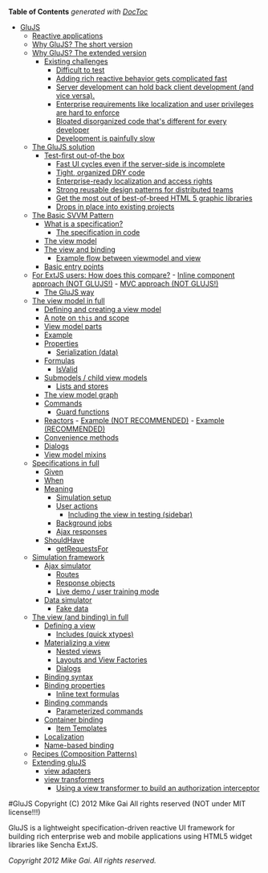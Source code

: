 **Table of Contents**  *generated with [DocToc](http://doctoc.herokuapp.com/)*

- [GluJS](#glujs)
	- [Reactive applications](Reactive_applications.md#reactive-applications)
	- [Why GluJS? The short version](Why_GluJS?_The_short_version.md#why-glujs?-the-short-version)
	- [Why GluJS? The extended version](Why_GluJS?_The_extended_version.md#why-glujs?-the-extended-version)
		- [Existing challenges](Why_GluJS?_The_extended_version.md#existing-challenges)
			- [Difficult to test](Why_GluJS?_The_extended_version.md#difficult-to-test)
			- [Adding rich reactive behavior gets complicated fast](Why_GluJS?_The_extended_version.md#adding-rich-reactive-behavior-gets-complicated-fast)
			- [Server development can hold back client development (and vice versa).](undefined.md#server-development-can-hold-back-client-development-and-vice-versa)
			- [Enterprise requirements like localization and user privileges are hard to enforce](Why_GluJS?_The_extended_version.md#enterprise-requirements-like-localization-and-user-privileges-are-hard-to-enforce)
			- [Bloated disorganized code that's different for every developer](Why_GluJS?_The_extended_version.md#bloated-disorganized-code-that's-different-for-every-developer)
			- [Development is painfully slow](Why_GluJS?_The_extended_version.md#development-is-painfully-slow)
	- [The GluJS solution](The_GluJS_solution.md#the-glujs-solution)
		- [Test-first out-of-the box](The_GluJS_solution.md#test-first-out-of-the-box)
			- [Fast UI cycles even if the server-side is incomplete](The_GluJS_solution.md#fast-ui-cycles-even-if-the-server-side-is-incomplete)
			- [Tight, organized DRY code](undefined.md#tight-organized-dry-code)
			- [Enterprise-ready localization and access rights](The_GluJS_solution.md#enterprise-ready-localization-and-access-rights)
			- [Strong reusable design patterns for distributed teams](The_GluJS_solution.md#strong-reusable-design-patterns-for-distributed-teams)
			- [Get the most out of best-of-breed HTML 5 graphic libraries](The_GluJS_solution.md#get-the-most-out-of-best-of-breed-html-5-graphic-libraries)
			- [Drops in place into existing projects](The_GluJS_solution.md#drops-in-place-into-existing-projects)
	- [The Basic SVVM Pattern](The_Basic_SVVM_Pattern.md#the-basic-svvm-pattern)
		- [What is a specification?](The_Basic_SVVM_Pattern.md#what-is-a-specification?)
			- [The specification in code](The_Basic_SVVM_Pattern.md#the-specification-in-code)
		- [The view model](The_Basic_SVVM_Pattern.md#the-view-model)
		- [The view and binding](The_Basic_SVVM_Pattern.md#the-view-and-binding)
			- [Example flow between viewmodel and view](The_Basic_SVVM_Pattern.md#example-flow-between-viewmodel-and-view)
		- [Basic entry points](The_Basic_SVVM_Pattern.md#basic-entry-points)
	- [For ExtJS users: How does this compare?](For_ExtJS_users:_How_does_this_compare?.md#for-extjs-users:-how-does-this-compare?)
			- [Inline component approach (NOT GLUJS!)](undefined.md#inline-component-approach-not-glujs!)
			- [MVC approach (NOT GLUJS!)](undefined.md#mvc-approach-not-glujs!)
		- [The GluJS way](For_ExtJS_users:_How_does_this_compare?.md#the-glujs-way)
	- [The view model in full](The_view_model_in_full.md#the-view-model-in-full)
		- [Defining and creating a view model](The_view_model_in_full.md#defining-and-creating-a-view-model)
		- [A note on `this` and scope](undefined.md#a-note-on-this-and-scope)
		- [View model parts](The_view_model_in_full.md#view-model-parts)
		- [Example](The_view_model_in_full.md#example)
		- [Properties](The_view_model_in_full.md#properties)
			- [Serialization (data)](undefined.md#serialization-data)
		- [Formulas](The_view_model_in_full.md#formulas)
			- [IsValid](The_view_model_in_full.md#isvalid)
		- [Submodels / child view models](undefined.md#submodels-/-child-view-models)
			- [Lists and stores](The_view_model_in_full.md#lists-and-stores)
		- [The view model graph](The_view_model_in_full.md#the-view-model-graph)
		- [Commands](The_view_model_in_full.md#commands)
			- [Guard functions](The_view_model_in_full.md#guard-functions)
		- [Reactors](The_view_model_in_full.md#reactors)
				- [Example (NOT RECOMMENDED)](undefined.md#example-not-recommended)
				- [Example (RECOMMENDED)](undefined.md#example-recommended)
		- [Convenience methods](The_view_model_in_full.md#convenience-methods)
		- [Dialogs](The_view_(and_binding)_in_full.md#dialogs)
		- [View model mixins](The_view_model_in_full.md#view-model-mixins)
	- [Specifications in full](Specifications_in_full.md#specifications-in-full)
		- [Given](Specifications_in_full.md#given)
		- [When](Specifications_in_full.md#when)
		- [Meaning](Specifications_in_full.md#meaning)
			- [Simulation setup](Specifications_in_full.md#simulation-setup)
			- [User actions](Specifications_in_full.md#user-actions)
				- [Including the view in testing (sidebar)](undefined.md#including-the-view-in-testing-sidebar)
			- [Background jobs](Specifications_in_full.md#background-jobs)
			- [Ajax responses](Specifications_in_full.md#ajax-responses)
		- [ShouldHave](Specifications_in_full.md#shouldhave)
			- [getRequestsFor](Specifications_in_full.md#getrequestsfor)
	- [Simulation framework](Simulation_framework.md#simulation-framework)
		- [Ajax simulator](Simulation_framework.md#ajax-simulator)
			- [Routes](Simulation_framework.md#routes)
			- [Response objects](Simulation_framework.md#response-objects)
			- [Live demo / user training mode](undefined.md#live-demo-/-user-training-mode)
		- [Data simulator](Simulation_framework.md#data-simulator)
			- [Fake data](Simulation_framework.md#fake-data)
	- [The view (and binding) in full](undefined.md#the-view-and-binding-in-full)
		- [Defining a view](The_view_(and_binding)_in_full.md#defining-a-view)
			- [Includes (quick xtypes)](undefined.md#includes-quick-xtypes)
		- [Materializing a view](The_view_(and_binding)_in_full.md#materializing-a-view)
			- [Nested views](The_view_(and_binding)_in_full.md#nested-views)
			- [Layouts and View Factories](The_view_(and_binding)_in_full.md#layouts-and-view-factories)
			- [Dialogs](The_view_(and_binding)_in_full.md#dialogs)
		- [Binding syntax](The_view_(and_binding)_in_full.md#binding-syntax)
		- [Binding properties](The_view_(and_binding)_in_full.md#binding-properties)
			- [Inline text formulas](The_view_(and_binding)_in_full.md#inline-text-formulas)
		- [Binding commands](The_view_(and_binding)_in_full.md#binding-commands)
			- [Parameterized commands](The_view_(and_binding)_in_full.md#parameterized-commands)
		- [Container binding](The_view_(and_binding)_in_full.md#container-binding)
			- [Item Templates](The_view_(and_binding)_in_full.md#item-templates)
		- [Localization](The_view_(and_binding)_in_full.md#localization)
		- [Name-based binding](The_view_(and_binding)_in_full.md#name-based-binding)
	- [Recipes (Composition Patterns)](undefined.md#recipes-composition-patterns)
	- [Extending gluJS](Extending_gluJS.md#extending-glujs)
		- [view adapters](Extending_gluJS.md#view-adapters)
		- [view transformers](Extending_gluJS.md#view-transformers)
			- [Using a view transformer to build an authorization interceptor](undefined.md#using-a-view-transformer-to-build-an-authorization-interceptor)

#GluJS
Copyright (C) 2012 Mike Gai
All rights reserved (NOT under MIT license!!!)

GluJS is a lightweight specification-driven reactive UI framework for building rich enterprise web and mobile applications using HTML5 widget libraries like Sencha ExtJS.


*Copyright 2012 Mike Gai. All rights reserved.*